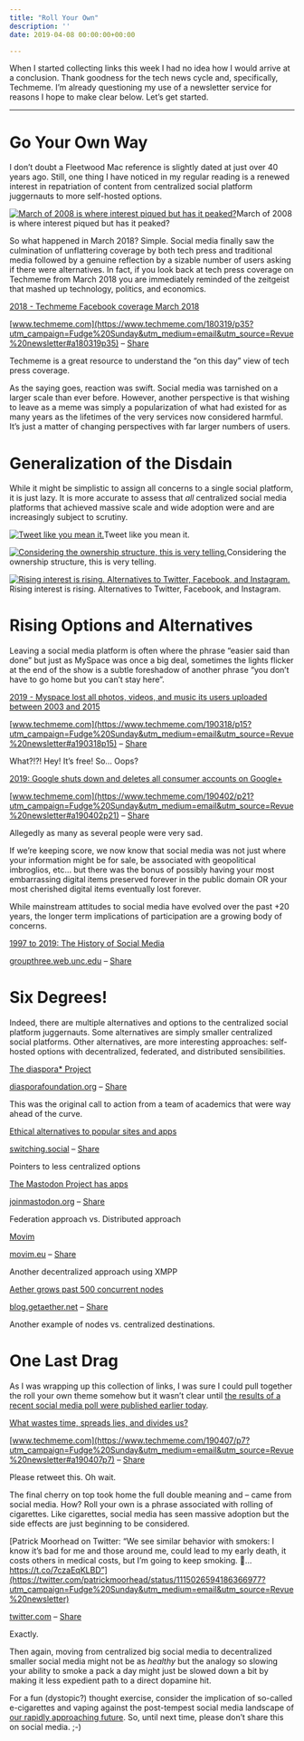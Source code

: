 ```yaml
---
title: "Roll Your Own"
description: ''
date: 2019-04-08 00:00:00+00:00

---
```


When I started collecting links this week I had no idea how I would arrive at a conclusion. Thank goodness for the tech news cycle and, specifically, Techmeme. I’m already questioning my use of a newsletter service for reasons I hope to make clear below. Let’s get started.



---

Go Your Own Way
===============

I don’t doubt a Fleetwood Mac reference is slightly dated at just over 40 years ago. Still, one thing I have noticed in my regular reading is a renewed interest in repatriation of content from centralized social platform juggernauts to more self-hosted options.

[![March of 2008 is where interest piqued but has it peaked?](https://substack.com/static/beeb8b6646806e323d793c62124366c9/0a47e/1a2220c994b78514995db1eaaba6febf.png "March of 2008 is where interest piqued but has it peaked?")](https://substackcdn.com/image/fetch/f_auto,q_auto:good,fl_progressive:steep/https%3A%2F%2Fsubstack.com%2Fstatic%2Fbeeb8b6646806e323d793c62124366c9%2F0a47e%2F1a2220c994b78514995db1eaaba6febf.png)March of 2008 is where interest piqued but has it peaked?

So what happened in March 2018? Simple. Social media finally saw the culmination of unflattering coverage by both tech press and traditional media followed by a genuine reflection by a sizable number of users asking if there were alternatives. In fact, if you look back at tech press coverage on Techmeme from March 2018 you are immediately reminded of the zeitgeist that mashed up technology, politics, and economics.

[2018 - Techmeme Facebook coverage March 2018](https://www.techmeme.com/180319/p35?utm_campaign=Fudge%20Sunday&utm_medium=email&utm_source=Revue%20newsletter#a180319p35)

[www.techmeme.com](https://www.techmeme.com/180319/p35?utm_campaign=Fudge%20Sunday&utm_medium=email&utm_source=Revue%20newsletter#a180319p35) – [Share](http://rev.vu/AZKAPY?utm_campaign=Issue&utm_content=share&utm_medium=email&utm_source=Fudge+Sunday)

Techmeme is a great resource to understand the “on this day” view of tech press coverage.

As the saying goes, reaction was swift. Social media was tarnished on a larger scale than ever before. However, another perspective is that wishing to leave as a meme was simply a popularization of what had existed for as many years as the lifetimes of the very services now considered harmful. It’s just a matter of changing perspectives with far larger numbers of users.

Generalization of the Disdain
=============================

While it might be simplistic to assign all concerns to a single social platform, it is just lazy. It is more accurate to assess that *all* centralized social media platforms that achieved massive scale and wide adoption were and are increasingly subject to scrutiny.

[![Tweet like you mean it.](https://substack.com/static/db43e118f1119015e91c803039e35f4f/0a47e/26adf1506fbd91e6a061ff28ed1d12c0.png "Tweet like you mean it.")](https://substackcdn.com/image/fetch/f_auto,q_auto:good,fl_progressive:steep/https%3A%2F%2Fsubstack.com%2Fstatic%2Fdb43e118f1119015e91c803039e35f4f%2F0a47e%2F26adf1506fbd91e6a061ff28ed1d12c0.png)Tweet like you mean it.

[![Considering the ownership structure, this is very telling.](https://substack.com/static/86ee9462906c8cb517e2bb62425cc9af/0a47e/5b199f6a2ea935ea21051f034a8345c2.png "Considering the ownership structure, this is very telling.")](https://substackcdn.com/image/fetch/f_auto,q_auto:good,fl_progressive:steep/https%3A%2F%2Fsubstack.com%2Fstatic%2F86ee9462906c8cb517e2bb62425cc9af%2F0a47e%2F5b199f6a2ea935ea21051f034a8345c2.png)Considering the ownership structure, this is very telling.

[![Rising interest is rising. Alternatives to Twitter, Facebook, and Instagram.](https://substack.com/static/b61e53c999ffff8533234f4b53cf23d3/0a47e/d6a89e541bcf1728e6e4fec0640018fc.png "Rising interest is rising. Alternatives to Twitter, Facebook, and Instagram.")](https://substackcdn.com/image/fetch/f_auto,q_auto:good,fl_progressive:steep/https%3A%2F%2Fsubstack.com%2Fstatic%2Fb61e53c999ffff8533234f4b53cf23d3%2F0a47e%2Fd6a89e541bcf1728e6e4fec0640018fc.png)Rising interest is rising. Alternatives to Twitter, Facebook, and Instagram.

Rising Options and Alternatives
===============================

Leaving a social media platform is often where the phrase “easier said than done” but just as MySpace was once a big deal, sometimes the lights flicker at the end of the show is a subtle foreshadow of another phrase “you don’t have to go home but you can’t stay here”.

[2019 - Myspace lost all photos, videos, and music its users uploaded between 2003 and 2015](https://www.techmeme.com/190318/p15?utm_campaign=Fudge%20Sunday&utm_medium=email&utm_source=Revue%20newsletter#a190318p15)

[www.techmeme.com](https://www.techmeme.com/190318/p15?utm_campaign=Fudge%20Sunday&utm_medium=email&utm_source=Revue%20newsletter#a190318p15) – [Share](http://rev.vu/NbqRGd?utm_campaign=Issue&utm_content=share&utm_medium=email&utm_source=Fudge+Sunday)

What?!?! Hey! It’s free! So… Oops?

[2019: Google shuts down and deletes all consumer accounts on Google+](https://www.techmeme.com/190402/p21?utm_campaign=Fudge%20Sunday&utm_medium=email&utm_source=Revue%20newsletter#a190402p21)

[www.techmeme.com](https://www.techmeme.com/190402/p21?utm_campaign=Fudge%20Sunday&utm_medium=email&utm_source=Revue%20newsletter#a190402p21) – [Share](http://rev.vu/edYVDx?utm_campaign=Issue&utm_content=share&utm_medium=email&utm_source=Fudge+Sunday)

Allegedly as many as several people were very sad.

If we’re keeping score, we now know that social media was not just where your information might be for sale, be associated with geopolitical imbroglios, etc… but there was the bonus of possibly having your most embarrassing digital items preserved forever in the public domain OR your most cherished digital items eventually lost forever.

While mainstream attitudes to social media have evolved over the past +20 years, the longer term implications of participation are a growing body of concerns.

[1997 to 2019: The History of Social Media](http://groupthree.web.unc.edu/rise-of-social-media/?utm_campaign=Fudge%20Sunday&utm_medium=email&utm_source=Revue%20newsletter)

[groupthree.web.unc.edu](http://groupthree.web.unc.edu/rise-of-social-media/?utm_campaign=Fudge%20Sunday&utm_medium=email&utm_source=Revue%20newsletter) – [Share](http://rev.vu/7PbAme?utm_campaign=Issue&utm_content=share&utm_medium=email&utm_source=Fudge+Sunday)

Six Degrees!
============

Indeed, there are multiple alternatives and options to the centralized social platform juggernauts. Some alternatives are simply smaller centralized social platforms. Other alternatives, are more interesting approaches: self-hosted options with decentralized, federated, and distributed sensibilities.

[The diaspora\* Project](https://diasporafoundation.org/get_involved?utm_campaign=Fudge%20Sunday&utm_medium=email&utm_source=Revue%20newsletter)

[diasporafoundation.org](https://diasporafoundation.org/get_involved?utm_campaign=Fudge%20Sunday&utm_medium=email&utm_source=Revue%20newsletter) – [Share](http://rev.vu/3Bd4jv?utm_campaign=Issue&utm_content=share&utm_medium=email&utm_source=Fudge+Sunday)

This was the original call to action from a team of academics that were way ahead of the curve.

[Ethical alternatives to popular sites and apps](https://switching.social/?utm_campaign=Fudge%20Sunday&utm_medium=email&utm_source=Revue%20newsletter)

[switching.social](https://switching.social/?utm_campaign=Fudge%20Sunday&utm_medium=email&utm_source=Revue%20newsletter) – [Share](http://rev.vu/Jyjd0Y?utm_campaign=Issue&utm_content=share&utm_medium=email&utm_source=Fudge+Sunday)

Pointers to less centralized options

[The Mastodon Project has apps](https://joinmastodon.org/apps?utm_campaign=Fudge%20Sunday&utm_medium=email&utm_source=Revue%20newsletter)

[joinmastodon.org](https://joinmastodon.org/apps?utm_campaign=Fudge%20Sunday&utm_medium=email&utm_source=Revue%20newsletter) – [Share](http://rev.vu/P9O2jq?utm_campaign=Issue&utm_content=share&utm_medium=email&utm_source=Fudge+Sunday)

Federation approach vs. Distributed approach

[Movim](https://movim.eu/?utm_campaign=Fudge%20Sunday&utm_medium=email&utm_source=Revue%20newsletter#apps)

[movim.eu](https://movim.eu/?utm_campaign=Fudge%20Sunday&utm_medium=email&utm_source=Revue%20newsletter#apps) – [Share](http://rev.vu/M2WdkM?utm_campaign=Issue&utm_content=share&utm_medium=email&utm_source=Fudge+Sunday)

Another decentralized approach using XMPP

[Aether grows past 500 concurrent nodes](https://blog.getaether.net/post/182933958752/aether-grows-past-500-concurrent-nodes?utm_campaign=Fudge%20Sunday&utm_medium=email&utm_source=Revue%20newsletter)

[blog.getaether.net](https://blog.getaether.net/post/182933958752/aether-grows-past-500-concurrent-nodes?utm_campaign=Fudge%20Sunday&utm_medium=email&utm_source=Revue%20newsletter) – [Share](http://rev.vu/OaqbjP?utm_campaign=Issue&utm_content=share&utm_medium=email&utm_source=Fudge+Sunday)

Another example of nodes vs. centralized destinations.

One Last Drag
=============

As I was wrapping up this collection of links, I was sure I could pull together the roll your own theme somehow but it wasn’t clear until [the results of a recent social media poll were published earlier today](https://www.documentcloud.org/documents/5794861-19093-NBCWSJ-March-Poll-4-5-19-Release.html?utm_campaign=Fudge%20Sunday&utm_medium=email&utm_source=Revue%20newsletter).

[What wastes time, spreads lies, and divides us?](https://www.techmeme.com/190407/p7?utm_campaign=Fudge%20Sunday&utm_medium=email&utm_source=Revue%20newsletter#a190407p7)

[www.techmeme.com](https://www.techmeme.com/190407/p7?utm_campaign=Fudge%20Sunday&utm_medium=email&utm_source=Revue%20newsletter#a190407p7) – [Share](http://rev.vu/aeRVYy?utm_campaign=Issue&utm_content=share&utm_medium=email&utm_source=Fudge+Sunday)

Please retweet this. Oh wait.

The final cherry on top took home the full double meaning and – came from social media. How? Roll your own is a phrase associated with rolling of cigarettes. Like cigarettes, social media has seen massive adoption but the side effects are just beginning to be considered.

[Patrick Moorhead on Twitter: “We see similar behavior with smokers: I know it’s bad for me and those around me, could lead to my early death, it costs others in medical costs, but I’m going to keep smoking. 🚬… https://t.co/7czaEqKLBD”](https://twitter.com/patrickmoorhead/status/1115026594186366977?utm_campaign=Fudge%20Sunday&utm_medium=email&utm_source=Revue%20newsletter)

[twitter.com](https://twitter.com/patrickmoorhead/status/1115026594186366977?utm_campaign=Fudge%20Sunday&utm_medium=email&utm_source=Revue%20newsletter) – [Share](http://rev.vu/M2W1Dw?utm_campaign=Issue&utm_content=share&utm_medium=email&utm_source=Fudge+Sunday)

Exactly.

Then again, moving from centralized big social media to decentralized smaller social media might not be as *healthy* but the analogy so slowing your ability to smoke a pack a day might just be slowed down a bit by making it less expedient path to a direct dopamine hit.

For a fun (dystopic?) thought exercise, consider the implication of so-called e-cigarettes and vaping against the post-tempest social media landscape of [our rapidly approaching future](http://digests.fudgesunday.com/issues/virtual-reality-80s-and-90s-nostalgia-41351?utm_campaign=Fudge%20Sunday&utm_medium=email&utm_source=Revue%20newsletter). So, until next time, please don’t share this on social media. ;-)

